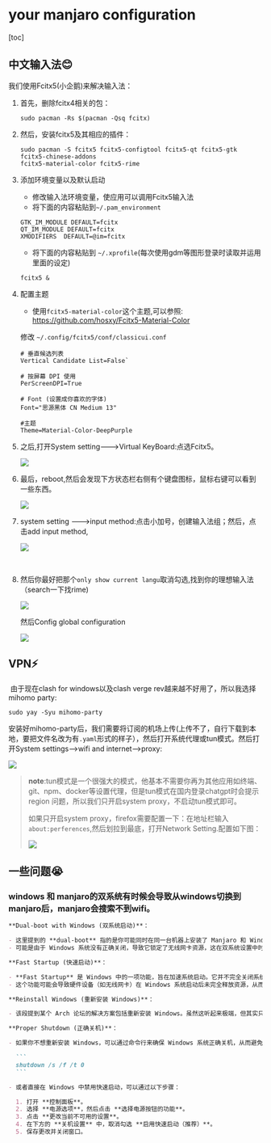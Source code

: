 # your manjaro configuration

[toc]

## 中文输入法😊

我们使用Fcitx5(小企鹅)来解决输入法：

1. 首先，删除fcitx4相关的包：

   ~~~shell
   sudo pacman -Rs $(pacman -Qsq fcitx)
   ~~~

2. 然后，安装fcitx5及其相应的插件：

   ~~~shell
   sudo pacman -S fcitx5 fcitx5-configtool fcitx5-qt fcitx5-gtk fcitx5-chinese-addons
   fcitx5-material-color fcitx5-rime
   ~~~

3. 添加环境变量以及默认启动

   - 修改输入法环境变量，使应用可以调用Fcitx5输入法
   - 将下面的内容粘贴到`~/.pam_environment`

   ```
   GTK_IM_MODULE DEFAULT=fcitx
   QT_IM_MODULE DEFAULT=fcitx
   XMODIFIERS  DEFAULT=@im=fcitx
   ```

   - 将下面的内容粘贴到 `~/.xprofile`(每次使用gdm等图形登录时读取并运用里面的设定)

   ```
   fcitx5 &
   ```

4. 配置主题

   - 使用`fcitx5-material-color`这个主题,可以参照: https://github.com/hosxy/Fcitx5-Material-Color

   修改 `~/.config/fcitx5/conf/classicui.conf`

   ```
   # 垂直候选列表
   Vertical Candidate List=False`
   
   # 按屏幕 DPI 使用
   PerScreenDPI=True
   
   # Font (设置成你喜欢的字体)
   Font="思源黑体 CN Medium 13"
   
   #主题
   Theme=Material-Color-DeepPurple
   ```

   

5. 之后,打开System setting--->Virtual KeyBoard:点选Fcitx5。

   ![](./images/Screenshot_20250329_225829.png)

6. 最后，reboot,然后会发现下方状态栏右侧有个键盘图标，鼠标右键可以看到一些东西。

   ![](./images/1.png)

7. system setting --->input method:点击小加号，创建输入法组；然后，点击add input method,

   ![](./images/4.png)

   ​	

8. 然后你最好把那个`only show current langu`取消勾选,找到你的理想输入法（search一下找rime)

   ![](./images/5.png)

   然后Config global configuration
   
   ![](./images/6.png)

## VPN⚡

​	由于现在clash for windows以及clash verge rev越来越不好用了，所以我选择mihomo party:

~~~shell
sudo yay -Syu mihomo-party
~~~

安装好mihomo-party后，我们需要将订阅的机场上传(上传不了，自行下载到本地，要把文件名改为有`.yaml`形式的样子），然后打开系统代理或tun模式。然后打开System settings-->wifi and internet-->proxy:

![](./images/7.png)

> **note**:tun模式是一个很强大的模式，他基本不需要你再为其他应用如终端、git、npm、docker等设置代理，但是tun模式在国内登录chatgpt时会提示region 问题，所以我们只开启system proxy，不启动tun模式即可。
>
> 如果只开启system proxy，firefox需要配置一下：在地址栏输入`about:perferences`,然后划拉到最底，打开Network Setting.配置如下图：
>
> ![](./images/8.png)

## 一些问题😭

### windows 和 manjaro的双系统有时候会导致从windows切换到manjaro后，manjaro会搜索不到wifi。

~~~markdown
**Dual-boot with Windows (双系统启动)**：

- 这里提到的 **dual-boot** 指的是你可能同时在同一台机器上安装了 Manjaro 和 Windows 操作系统。
- 可能是由于 Windows 系统没有正确关闭，导致它锁定了无线网卡资源，这在双系统设置中时有发生。

**Fast Startup (快速启动)**：

- **Fast Startup** 是 Windows 中的一项功能，旨在加速系统启动。它并不完全关闭系统，而是保存当前的系统状态和内存内容，以便下次启动时能够更快恢复。
- 这个功能可能会导致硬件设备（如无线网卡）在 Windows 系统启动后未完全释放资源，从而影响在 Linux（如 Manjaro）下的使用。

**Reinstall Windows (重新安装 Windows)**：

- 该段提到某个 Arch 论坛的解决方案包括重新安装 Windows。虽然这听起来极端，但其实只是为了彻底禁用 **fast startup**，确保 Windows 不再锁定硬件资源。

**Proper Shutdown (正确关机)**：

- 如果你不想重新安装 Windows，可以通过命令行来确保 Windows 系统正确关机，从而避免 **fast startup** 干扰硬件。使用以下命令(cmd里运行）来关闭快速启动：

  ```
  shutdown /s /f /t 0
  ```

- 或者直接在 Windows 中禁用快速启动，可以通过以下步骤：

  1. 打开 **控制面板**。
  2. 选择 **电源选项**，然后点击 **选择电源按钮的功能**。
  3. 点击 **更改当前不可用的设置**。
  4. 在下方的 **关机设置** 中，取消勾选 **启用快速启动（推荐）**。
  5. 保存更改并关闭窗口。


~~~




